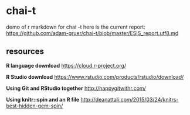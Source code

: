 # chai-t
demo of r markdown for chai -t
here is the current report: https://github.com/adam-gruer/chai-t/blob/master/ESIS_report.utf8.md


## resources

**R language download**
https://cloud.r-project.org/  

**R Studio download**
https://www.rstudio.com/products/rstudio/download/  

**Using Git and RStudio together**
http://happygitwithr.com/  

**Using knitr::spin and an R file**
http://deanattali.com/2015/03/24/knitrs-best-hidden-gem-spin/





